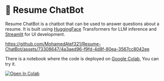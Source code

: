# 🤖 Resume ChatBot
Resume ChatBot is a chatbot that can be used to answer questions about a resume. It is built using [HuggingFace](https://huggingface.co/) Transformers for LLM inference and [Streamlit](https://streamlit.io/) for UI development.

https://github.com/MohamedAtef321/Resume-ChatBot/assets/73308647/4a3aed96-f9fd-4d8f-80ea-3567cc8042ee

There is a notebook where the code is deployed on [Google Colab](https://colab.research.google.com), You can try it. 

[![Open In Colab](https://colab.research.google.com/assets/colab-badge.svg)](https://colab.research.google.com/drive/1nnS5FYN0fLt5TnVZOz-bpAvDZp2civ6-?usp=sharing)
